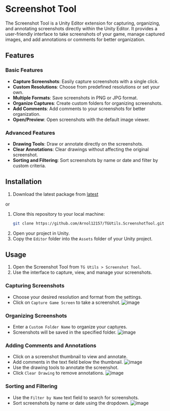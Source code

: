 # Screenshot Tool

The Screenshot Tool is a Unity Editor extension for capturing, organizing, and annotating screenshots directly within the Unity Editor. It provides a user-friendly interface to take screenshots of your game, manage captured images, and add annotations or comments for better organization.

## Features

### Basic Features
- **Capture Screenshots**: Easily capture screenshots with a single click.
- **Custom Resolutions**: Choose from predefined resolutions or set your own.
- **Multiple Formats**: Save screenshots in PNG or JPG format.
- **Organize Captures**: Create custom folders for organizing screenshots.
- **Add Comments**: Add comments to your screenshots for better organization.
- **Open/Preview**: Open screenshots with the default image viewer.

### Advanced Features
- **Drawing Tools**: Draw or annotate directly on the screenshots.
- **Clear Annotations**: Clear drawings without affecting the original screenshot.
- **Sorting and Filtering**: Sort screenshots by name or date and filter by custom criteria.

## Installation
1. Download the latest package from [latest](https://github.com/Arnol12157/TGUtils.ScreenshotTool/releases/tag/Latest)

or
1. Clone this repository to your local machine:
    ```bash
    git clone https://github.com/Arnol12157/TGUtils.ScreenshotTool.git
    ```
2. Open your project in Unity.
3. Copy the `Editor` folder into the `Assets` folder of your Unity project.

## Usage

1. Open the Screenshot Tool from `TG Utils > Screenshot Tool`.
2. Use the interface to capture, view, and manage your screenshots.

### Capturing Screenshots
- Choose your desired resolution and format from the settings.
- Click on `Capture Game Screen` to take a screenshot.
  ![image](https://github.com/Arnol12157/TGUtils.ScreenshotTool/assets/13397644/44a34084-d30a-4aa5-8516-f60211ac0c8d)

### Organizing Screenshots
- Enter a `Custom Folder Name` to organize your captures.
- Screenshots will be saved in the specified folder.
![image](https://github.com/Arnol12157/TGUtils.ScreenshotTool/assets/13397644/55079f17-d5b0-41ca-b927-2dfb5f6ca440)

### Adding Comments and Annotations
- Click on a screenshot thumbnail to view and annotate.
- Add comments in the text field below the thumbnail.
  ![image](https://github.com/Arnol12157/TGUtils.ScreenshotTool/assets/13397644/138ee65a-6d87-44b6-9ad8-3308c7a1e043)
- Use the drawing tools to annotate the screenshot.
- Click `Clear Drawing` to remove annotations.
  ![image](https://github.com/Arnol12157/TGUtils.ScreenshotTool/assets/13397644/d32fb89b-463e-4b90-b7f7-50fd244bd29e)

### Sorting and Filtering
- Use the `Filter by Name` text field to search for screenshots.
- Sort screenshots by name or date using the dropdown.
  ![image](https://github.com/Arnol12157/TGUtils.ScreenshotTool/assets/13397644/1934109a-a610-45f6-b4ba-93ba098ce8f7)
